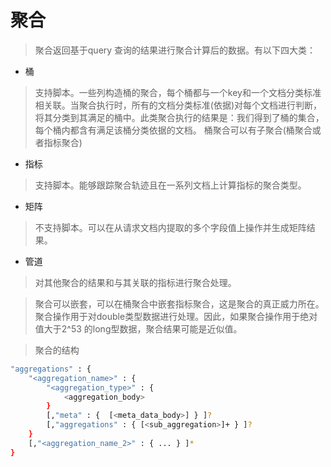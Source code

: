 # 聚合
>聚合返回基于query 查询的结果进行聚合计算后的数据。有以下四大类：
- 桶
>支持脚本。一些列构造桶的聚合，每个桶都与一个key和一个文档分类标准相关联。当聚合执行时，所有的文档分类标准(依据)对每个文档进行判断，将其分类到其满足的桶中。此类聚合执行的结果是：我们得到了桶的集合，每个桶内都含有满足该桶分类依据的文档。
>桶聚合可以有子聚合(桶聚合或者指标聚合)
- 指标
>支持脚本。能够跟踪聚合轨迹且在一系列文档上计算指标的聚合类型。
- 矩阵
>不支持脚本。可以在从请求文档内提取的多个字段值上操作并生成矩阵结果。
- 管道
>对其他聚合的结果和与其关联的指标进行聚合处理。

>聚合可以嵌套，可以在桶聚合中嵌套指标聚合，这是聚合的真正威力所在。
>聚合操作用于对double类型数据进行处理。因此，如果聚合操作用于绝对值大于2^53 的long型数据，聚合结果可能是近似值。

>聚合的结构
```sh
"aggregations" : {
    "<aggregation_name>" : {
        "<aggregation_type>" : {
            <aggregation_body>
        }
        [,"meta" : {  [<meta_data_body>] } ]?
        [,"aggregations" : { [<sub_aggregation>]+ } ]?
    }
    [,"<aggregation_name_2>" : { ... } ]*
}
```

